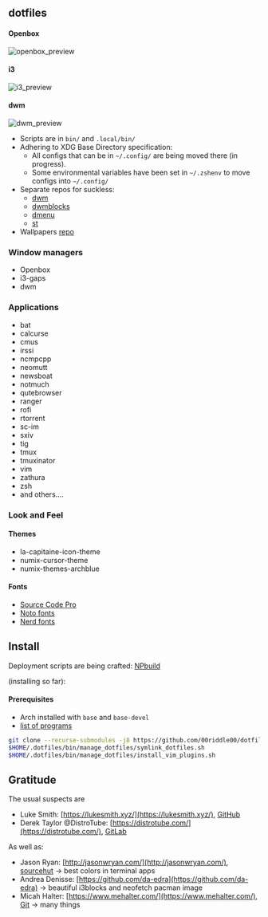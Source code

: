 ## dotfiles

#### Openbox 
![openbox_preview](https://github.com/00riddle00/dotfiles/raw/master/preview_openbox.png) 

#### i3
![i3_preview](https://github.com/00riddle00/dotfiles/raw/master/preview_i3.png) 

#### dwm
![dwm_preview](https://github.com/00riddle00/dotfiles/raw/master/preview_dwm.png) 

- Scripts are in  `bin/` and `.local/bin/`
- Adhering to XDG Base Directory specification:
	- All configs that can be in `~/.config/` are being moved there (in progress).
	- Some environmental variables have been set in `~/.zshenv` to move configs into `~/.config/`
- Separate repos for suckless:
	- [dwm](https://github.com/00riddle00/dwm)
	- [dwmblocks](https://github.com/00riddle00/dwmblocks)
	- [dmenu](https://github.com/00riddle00/dmenu)
	- [st](https://github.com/00riddle00/st)
- Wallpapers [repo](https://github.com/00riddle00/wallpapers)

### Window managers
- Openbox
- i3-gaps
- dwm

### Applications
- bat
- calcurse
- cmus
- irssi
- ncmpcpp
- neomutt
- newsboat
- notmuch
- qutebrowser
- ranger
- rofi
- rtorrent
- sc-im
- sxiv
- tig
- tmux
- tmuxinator
- vim
- zathura
- zsh
- and others....

### Look and Feel

#### Themes
* la-capitaine-icon-theme
* numix-cursor-theme
* numix-themes-archblue

#### Fonts
- [Source Code Pro](https://github.com/adobe-fonts/source-code-pro)
- [Noto fonts](https://github.com/googlefonts/noto-fonts)
- [Nerd fonts](https://github.com/ryanoasis/nerd-fonts)

## Install

Deployment scripts are being crafted:
[NPbuild](https://github.com/00riddle00/NPbuild)

(installing so far):
#### Prerequisites
* Arch installed with `base` and `base-devel`
* [list of programs](https://github.com/00riddle00/dotfiles/blob/master/progs.csv)
```bash
git clone --recurse-submodules -j8 https://github.com/00riddle00/dotfiles $HOME/.dotfiles
$HOME/.dotfiles/bin/manage_dotfiles/symlink_dotfiles.sh
$HOME/.dotfiles/bin/manage_dotfiles/install_vim_plugins.sh
```

## Gratitude
The usual suspects are
* Luke Smith: [https://lukesmith.xyz/](https://lukesmith.xyz/), [GitHub](https://github.com/LukeSmithxyz)
* Derek Taylor @DistroTube: [https://distrotube.com/](https://distrotube.com/), [GitLab](https://gitlab.com/dwt1)

As well as:
* Jason Ryan: [http://jasonwryan.com/](http://jasonwryan.com/), [sourcehut](https://hg.sr.ht/~jasonwryan) -> best colors in terminal apps
* Andrea Denisse: [https://github.com/da-edra](https://github.com/da-edra) -> beautiful i3blocks and neofetch pacman image
* Micah Halter: [https://www.mehalter.com/](https://www.mehalter.com/), [Git](https://git.mehalter.com/mehalter) -> many things
